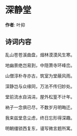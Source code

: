 # 深静堂

**作者**: 叶抑

## 诗词内容

乱山苍苍溪曲盘，烟林漠漠风生寒。

地幽景绝岂易到，中隠萧寺环峰峦。

山僧淳朴寺亦古，筑室为堂蔽风雨。

深静岂与众缘同，万法不传归妙处。

堂前流水自涓涓，屋外松篁不计年。

衲子一念俱已尽，不数岁月明晦迁。

我来兹堂息尘虑，终日忘形得深趣。

明朝缰锁西复东，谩写微言题所寓。

